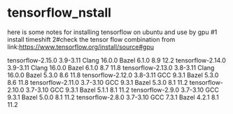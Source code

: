 # tensorflow_nstall
here is some notes for installing tensorflow on ubuntu and use by gpu 
#1 install timeshift
2#check the tensor flow combination from link:https://www.tensorflow.org/install/source#gpu


tensorflow-2.15.0	3.9-3.11	Clang 16.0.0	Bazel 6.1.0	8.9	12.2
tensorflow-2.14.0	3.9-3.11	Clang 16.0.0	Bazel 6.1.0	8.7	11.8
tensorflow-2.13.0	3.8-3.11	Clang 16.0.0	Bazel 5.3.0	8.6	11.8
tensorflow-2.12.0	3.8-3.11	GCC 9.3.1	Bazel 5.3.0	8.6	11.8
tensorflow-2.11.0	3.7-3.10	GCC 9.3.1	Bazel 5.3.0	8.1	11.2
tensorflow-2.10.0	3.7-3.10	GCC 9.3.1	Bazel 5.1.1	8.1	11.2
tensorflow-2.9.0	3.7-3.10	GCC 9.3.1	Bazel 5.0.0	8.1	11.2
tensorflow-2.8.0	3.7-3.10	GCC 7.3.1	Bazel 4.2.1	8.1	11.2

